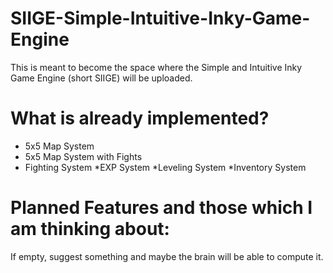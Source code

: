 # SIIGE-Simple-Intuitive-Inky-Game-Engine

This is meant to become the space where the Simple and Intuitive Inky Game Engine (short SIIGE) will be uploaded.

# What is already implemented?

* 5x5 Map System
* 5x5 Map System with Fights
* Fighting System
  *EXP System
  *Leveling System
*Inventory System

# Planned Features and those which I am thinking about:

If empty, suggest something and maybe the brain will be able to compute it.
